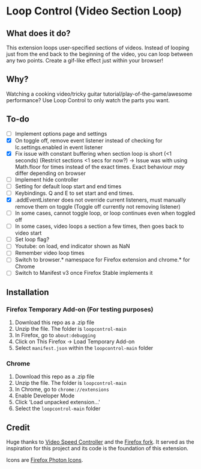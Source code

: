 # Loop Control (Video Section Loop)
## What does it do?
This extension loops user-specified sections of videos. Instead of looping just from the end back to the beginning of the video, you can loop between any two points. Create a gif-like effect just within your browser!

## Why?
Watching a cooking video/tricky guitar tutorial/play-of-the-game/awesome performance? Use Loop Control to only watch the parts you want.

## To-do
- [ ] Implement options page and settings
- [x] On toggle off, remove event listener instead of checking for lc.settings.enabled in event listener
- [x] Fix issue with constant buffering when section loop is short (<1 seconds) (Restrict sections <1 secs for now?) -> Issue was with using Math.floor for times instead of the exact times. Exact behaviour *may* differ depending on browser
- [ ] Implement hide controller
- [ ] Setting for default loop start and end times
- [ ] Keybindings. Q and E to set start and end times.
- [x] .addEventListener does not override current listeners, must manually remove them on toggle (Toggle off currently not removing listener)
- [ ] In some cases, cannot toggle loop, or loop continues even when toggled off
- [ ] In some cases, video loops a section a few times, then goes back to video start
- [ ] Set loop flag?
- [ ] Youtube: on load, end indicator shown as NaN
- [ ] Remember video loop times
- [ ] Switch to browser.* namespace for Firefox extension and chrome.* for Chrome
- [ ] Switch to Manifest v3 once Firefox Stable implements it

## Installation
### Firefox Temporary Add-on (For testing purposes)
1. Download this repo as a .zip file
2. Unzip the file. The folder is `loopcontrol-main`
3. In Firefox, go to `about:debugging`
4. Click on This Firefox -> Load Temporary Add-on
5. Select `manifest.json` within the `loopcontrol-main` folder

### Chrome
1. Download this repo as a .zip file
2. Unzip the file. The folder is `loopcontrol-main`
3. In Chrome, go to `chrome://extensions`
4. Enable Developer Mode
5. Click 'Load unpacked extension...'
6. Select the `loopcontrol-main` folder

## Credit
Huge thanks to [Video Speed Controller](https://github.com/igrigorik/videospeed) and the [Firefox fork](https://github.com/codebicycle/videospeed). It served as the inspiration for this project and its code is the foundation of this extension.

Icons are [Firefox Photon Icons](https://github.com/FirefoxUX/photon-icons).
